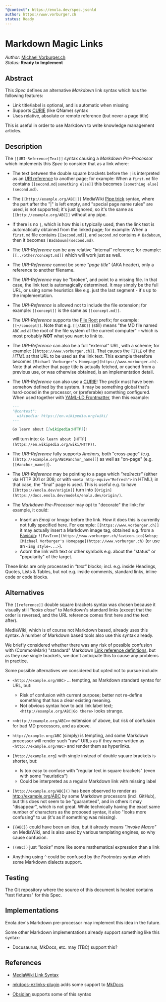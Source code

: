 ```yaml
---
"@context": https://enola.dev/spec.jsonld
author: https://www.vorburger.ch
status: Ready
---
```


# Markdown Magic Links

_Author:_ [Michael Vorburger.ch](https://www.vorburger.ch)
<br>_Status:_ **Ready to Implement**

## Abstract

This _Spec_ defines an alternative _Markdown_ link syntax which has the following features:

* Link title/label is optional, and is automatic when missing
* Supports [CURIE](https://en.wikipedia.org/wiki/CURIE) (like QName) syntax
* Uses relative, absolute or remote reference (but never a page title)

This is useful in order to use Markdown to write knowledge management articles.

## Description

The `[[URI-Reference|Text]]` syntax causing a _Markdown Pre-Processor_ which implements this _Spec_ to consider that as a link where:

* The text between the double square brackets before the `|` is interpreted as
  an [URI reference](https://en.wikipedia.org/wiki/Uniform_Resource_Identifier#URI_references) to another page; for example:
  When a `first.md` file contains `[[second.md|something else]]` this becomes `[something else](second.md)`.

* The `[[http://example.org/ABC|]]` MediaWiki [Pipe trick](https://www.mediawiki.org/wiki/Help:Links#Pipe_trick) syntax,
  where the part after the "|" is left empty, and "special page name rules" are used, is not supported; it's just ignored,
  so it's the same as `[[http://example.org/ABC]]` without any pipe.

* If there is no `|`, which is how this is typically used, then the link text is automatically obtained from the linked page; for example:
  When a `first.md` file contains `[[second.md]]`, and `second.md` contains `# Badaboum`, then it becomes `[Badaboum](second.md)`.

* The _URI-Reference_ can be any relative "internal" reference; for example: `[[../other/concept.md]]` which will work just as well.

* The _URI-Reference_ cannot be some _"page title"_ (AKA header), only a reference to another filename.

* The _URI-Reference_ may be "broken", and point to a missing file. In that case, the link text is automagically determined.
  It may simply be the full URL, or using some heuristics like e.g. just the last segment - it's up to the implementation.

* The _URI-Reference_ is allowed not to include the file extension; for example: `[[concept]]` is the same as `[[concept.md]]`.

* The _URI-Reference_ supports the [File Root](../url-reference-workspace/index.md) prefix; for example: `[[¬/concept]]`.
  Note that e.g. `[[/ABC]]` (still) means "the MD file named `ABC.md` at the root of the file system of the current computer" - which is most probably **NOT** what you want to link to.

* The _URI-Reference_ can also be a full "external" URL, with a scheme; for example: `[[https://www.vorburger.ch]]`.
  That causes the `TITLE` of the _HTML_ at that URL to be used as the link text.
  This example therefore becomes `[Michael Vorburger's Homepage](https://www.vorburger.ch)`.
  Note that whether that page title is actually fetched, or cached from a previous use, or was otherwise obtained, is an implementation detail.

* The _URI-Reference_ can also use a [CURIE](https://en.wikipedia.org/wiki/CURIE)! The _prefix_ must have been somehow defined by the system.
  It may be something global that's hard-coded in the processor, or (preferable) something configured. When used together
  with [YAML-LD Frontmatter](../markdown-yamlld-frontmatter/index.md), then this example:

  ```markdown
  ---
  "@context":
    wikipedia: https://en.wikipedia.org/wiki/
  ---

  Go learn about [[wikipedia:HTTP]]!
  ```

  will turn into: `Go learn about [HTTP](https://en.wikipedia.org/wiki/HTTP)!`.

* The _URI-Reference_ fully supports _Anchors,_ both "cross-page" (e.g. `[[http://example.org/ABC#anchor_name]]`) as well as "on-page" (e.g. `[[#anchor_name]]`).

* The _URI-Reference_ may be pointing to a page which _"redirects"_ (either via HTTP 301 or 308; or with `<meta http-equiv="Refresh">` in HTML);
  in that case, the "final" page is used. This is useful e.g. to have `[[https://enola.dev/origin]]` turn into `[Origin](https://docs.enola.dev/models/enola.dev/origin/)`.

* The _Markdown Pre-Processor_ may opt to "decorate" the link; for example, it could:
    * Insert an _Emoji_ or _Image_ before the link. How it does this is currently not fully specified here.
      For example: `[[https://www.vorburger.ch]]` it may actually insert a Markdown image tag, obtained e.g. from a [Favicon](https://en.wikipedia.org/wiki/Favicon): `![FavIcon](https://www.vorburger.ch/favicon.ico)&nbsp;[Michael Vorburger's Homepage](https://www.vorburger.ch)` (or use an `<img style=...>`).
    * Adorn the link with text or other symbols e.g. about the "status" or "popularity" of the target.

These links are only processed in _"text"_ blocks; incl. e.g. inside Headings, Quotes, Lists & Tables, but not e.g. inside comments, standard links, inline code or code blocks.

## Alternatives

The `[[reference]]` double square brackets syntax was chosen because it visually still _"looks close"_ to Markdown's standard links
(except that the order is reversed, and the URL reference comes first here and the text after).

MediaWiki, which is of course not Markdown based, already uses this syntax. A number of Markdown based tools also use this syntax already.

We briefly considered whether there was any risk of possible confusion with (CommonMark) "standard" Markdown [Link reference definitions](https://spec.commonmark.org/0.31.2/#link-reference-definitions), but as they use single brackets, we don't anticipate this to cause any problems in practice.

Some possible alternatives we considered but opted not to pursue include:

* `<http://example.org/ABC>` ... tempting, as Markdown standard syntax for URL, but:
    * Risk of confusion with current purpose; better not re-define something that has a clear existing meaning.
    * Not obvious syntax how to add link label text; `<http://example.org/ABC|Go there>` looks strange.

* `<<http://example.org/ABC>>` extension of above, but risk of confusion for bad MD processors, and as above.

* `http://example.org/ABC` (simply) is tempting, and some Markdown processor will render
   such "raw" URLs as if they were written as `<http://example.org/ABC>` and render them as hyperlinks.

* `[http://example.org]` with single instead of double square brackets is shorter, but:
    * Is too easy to confuse with "regular text in square brackets" (even with some "heuristics")
    * Could be interpreted as a regular Markdown link with missing label

* `[http://example.org/ABC]()` has been observed to render as <http://example.org/ABC>
  by some Markdown processors (incl. GitHub), but this does not seem to be "guaranteed",
  and in others it may "disappear", which is not great. While technically having the
  exact same number of characters as the proposed syntax, it also "looks more
  confusing" to us (it's as if something was missing).

* `{{ABC}}` could have been an idea, but it already means _"invoke Macro"_ on MediaWiki,
   and is also used by various templating engines, so why cause confusion.

* `((ABC))` just _"looks"_ more like some mathematical expression than a link

* Anything using `^` could be confused by the _Footnotes_ syntax which some Markdown dialects support.

## Testing

The Git repository where the source of this document is hosted contains "test fixtures" for this Spec.

## Implementations

Enola.dev's Markdown pre-processor may implement this idea in the future.

Some other Markdown implementations already support something like this syntax:

* Docusaurus, MkDocs, etc. may (TBC) support this?

## References

* [MediaWiki Link Syntax](https://www.mediawiki.org/wiki/Help:Links)

* [mkdocs-ezlinks-plugin](https://github.com/orbikm/mkdocs-ezlinks-plugin) adds some support to [MkDocs](https://www.mkdocs.org)

* [Obsidian](https://help.obsidian.md/Linking+notes+and+files/Internal+links) supports some of this syntax
